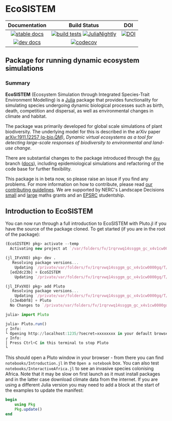 # EcoSISTEM

| **Documentation** | **Build Status** | **DOI** |
|:-----------------:|:----------------:|:-------:|
| [![stable docs][docs-stable-img]][docs-stable-url] | [![build tests][actions-img]][actions-url] [![JuliaNightly][nightly-img]][nightly-url] | [![DOI][zenodo-img]][zenodo-url] |
| [![dev docs][docs-dev-img]][docs-dev-url] | [![codecov][codecov-img]][codecov-url] | |

## Package for running dynamic ecosystem simulations

### Summary

**EcoSISTEM** (Ecosystem Simulation through Integrated Species-Trait Environment Modelling) is a [Julia](http://www.julialang.org) package that provides functionality for simulating species undergoing dynamic biological processes such as birth, death, competition and dispersal, as well as environmental changes in climate and habitat.

The package was primarily developed for global scale simulations of plant biodiversity. The underlying model for this is described in the arXiv paper [arXiv:1911.12257 (q-bio.QM)][paper-url],
*Dynamic virtual ecosystems as a tool for detecting large-scale
responses of biodiversity to environmental and land-use change*.

There are substantial changes to the package introduced through the [`dev`][dev-url] branch ([docs][docs-dev-url]), including epidemiological simulations and refactoring of the code base for further flexibility.

This package is in beta now, so please raise an issue if you find any problems. For more information on how to contribute, please read [our contributing guidelines](CONTRIBUTING.md). We are supported by NERC's Landscape Decisions [small][NERC-small] and [large][NERC-big] maths grants and an [EPSRC][EPSRC-stu] studentship.

## Introduction to EcoSISTEM

You can now run through a full introduction to EcoSISTEM with Pluto.jl if you have the source of the package cloned. To get started (if you are in the root of the package):

```julia
(EcoSISTEM) pkg> activate --temp
  Activating new project at `/var/folders/fv/1rqrvwq14ssggm_gc_x4v1cw0000gq/T/jl_IFxVXO`

(jl_IFxVXO) pkg> dev .
   Resolving package versions...
    Updating `/private/var/folders/fv/1rqrvwq14ssggm_gc_x4v1cw0000gq/T/jl_IFxVXO/Project.toml`
  [ed2dc23b] + EcoSISTEM
    Updating `/private/var/folders/fv/1rqrvwq14ssggm_gc_x4v1cw0000gq/T/jl_IFxVXO/Manifest.toml`

(jl_IFxVXO) pkg> add Pluto
   Resolving package versions...
    Updating `/private/var/folders/fv/1rqrvwq14ssggm_gc_x4v1cw0000gq/T/jl_IFxVXO/Project.toml`
  [c3e4b0f8] + Pluto
  No Changes to `/private/var/folders/fv/1rqrvwq14ssggm_gc_x4v1cw0000gq/T/jl_IFxVXO/Manifest.toml`

julia> import Pluto

julia> Pluto.run()
┌ Info: 
└ Opening http://localhost:1235/?secret=xxxxxxxx in your default browser... ~ have fun!
┌ Info: 
│ Press Ctrl+C in this terminal to stop Pluto
└ 
```

This should open a Pluto window in your browser - from there you can find `notebooks/Introduction.jl` in the `Open a notebook` box. You can also test `notebooks/InteractiveAfrica.jl` to see an invasive species colonising Africa. Note that it may be slow on first launch as it must install packages and in the latter case download climate data from the internet. If you are using a different Julia version you may need to add a block at the start of the examples to update the manifest:

```julia
begin
    using Pkg
    Pkg.update()
end
```

[paper-url]: https://arxiv.org/abs/1911.12257

[docs-stable-img]: https://img.shields.io/badge/docs-stable-blue.svg
[docs-stable-url]: https://docs.ecojulia.org/EcoSISTEM.jl/stable/

[docs-dev-img]: https://img.shields.io/badge/docs-dev-blue.svg
[docs-dev-url]: https://docs.ecojulia.org/EcoSISTEM.jl/dev/

[actions-img]: https://github.com/EcoJulia/EcoSISTEM.jl/actions/workflows/testing.yaml/badge.svg?branch=main
[actions-url]: https://github.com/EcoJulia/EcoSISTEM.jl/actions/workflows/testing.yaml?branch=main

[nightly-img]: https://github.com/EcoJulia/EcoSISTEM.jl/actions/workflows/nightly.yaml/badge.svg?branch=main
[nightly-url]: https://github.com/EcoJulia/EcoSISTEM.jl/actions/workflows/nightly.yaml?branch=main

[codecov-img]: https://codecov.io/gh/EcoJulia/EcoSISTEM.jl/branch/main/graph/badge.svg
[codecov-url]: https://codecov.io/gh/EcoJulia/EcoSISTEM.jl?branch=main

[zenodo-img]: https://zenodo.org/badge/251665824.svg
[zenodo-url]: https://zenodo.org/badge/latestdoi/251665824

[dev-url]: https://github.com/EcoJulia/EcoSISTEM.jl/tree/dev
[NERC-small]: https://gtr.ukri.org/projects?ref=NE%2FT004193%2F1
[NERC-big]: https://gtr.ukri.org/projects?ref=NE%2FT010355%2F1
[EPSRC-stu]: https://gtr.ukri.org/projects?ref=EP%2FM506539%2F1
